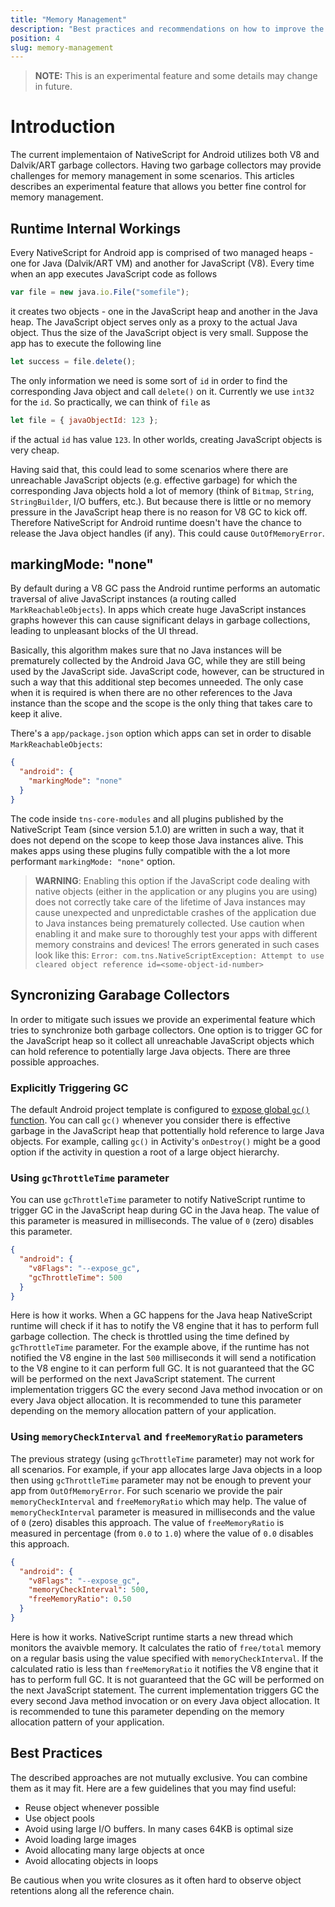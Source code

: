 ```yaml
---
title: "Memory Management"
description: "Best practices and recommendations on how to improve the performance of your NativeScript mobile app by tuning the memory management"
position: 4
slug: memory-management
---
```


> **NOTE:** This is an experimental feature and some details may change in future.

# Introduction

The current implementaion of NativeScript for Android utilizes both V8 and Dalvik/ART garbage collectors. Having two garbage collectors may provide challenges for memory management in some scenarios. This articles describes an experimental feature that allows you better fine control for memory management.

## Runtime Internal Workings

Every NativeScript for Android app is comprised of two managed heaps - one for Java (Dalvik/ART VM) and another for JavaScript (V8). Every time when an app executes JavaScript code as follows

```javascript
var file = new java.io.File("somefile");
```

it creates two objects - one in the JavaScript heap and another in the Java heap. The JavaScript object serves only as a proxy to the actual Java object. Thus the size of the JavaScript object is very small. Suppose the app has to execute the following line

```javascript
let success = file.delete();
```

The only information we need is some sort of `id` in order to find the corresponding Java object and call `delete()` on it. Currently we use `int32` for the `id`. So practically, we can think of `file` as

```JavaScript
let file = { javaObjectId: 123 };
```

if the actual `id` has value `123`. In other worlds, creating JavaScript objects is very cheap.

Having said that, this could lead to some scenarios where there are unreachable JavaScript objects (e.g. effective garbage) for which the corresponding Java objects hold a lot of memory (think of `Bitmap`, `String`, `StringBuilder`, I/O buffers, etc.). But because there is little or no memory pressure in the JavaScript heap there is no reason for V8 GC to kick off. Therefore NativeScript for Android runtime doesn't have the chance to release the Java object handles (if any). This could cause `OutOfMemoryError`.

## markingMode: "none"

By default during a V8 GC pass the Android runtime performs an automatic traversal of alive JavaScript instances (a routing called `MarkReachableObjects`). In apps which create huge JavaScript instances graphs however this can cause significant delays in garbage collections, leading to unpleasant blocks of the UI thread.

Basically, this algorithm makes sure that no Java instances will be prematurely collected by the Android Java GC, while they are still being used by the JavaScript side. JavaScript code, however, can be structured in such a way that this additional step becomes unneeded. The only case when it is required is when there are no other references to the Java instance than the scope and the scope is the only thing that takes care to keep it alive.

There's a `app/package.json` option which apps can set in order to disable `MarkReachableObjects`:
```JSON
{
  "android": {
    "markingMode": "none"
  }
}
```

The code inside `tns-core-modules` and all plugins published by the NativeScript Team (since version 5.1.0) are written in such a way, that it does not depend on the scope to keep those Java instances alive. This makes apps using these plugins fully compatible with the a lot more performant `markingMode: "none"` option.

> **WARNING**: Enabling this option if the JavaScript code dealing with native objects (either in the application or any plugins you are using) does not correctly take care of the lifetime of Java instances may cause unexpected and unpredictable crashes of the application due to Java instances being prematurely collected. Use caution when enabling it and make sure to thoroughly test your apps with different memory constrains and devices! The errors generated in such cases look like this:
`Error: com.tns.NativeScriptException: Attempt to use cleared object reference id=<some-object-id-number>`

## Syncronizing Garabage Collectors

In order to mitigate such issues we provide an experimental feature which tries to synchronize both garbage collectors. One option is to trigger GC for the JavaScript heap so it collect all unreachable JavaScript objects which can hold reference to potentially large Java objects. There are three possible approaches.

### Explicitly Triggering GC

The default Android project template is configured to [expose global `gc()` function](https://github.com/NativeScript/template-hello-world/blob/6d3f04e4577b28bff32dde119d65935f0b8f4ef9/package.json#L26). You can call `gc()` whenever you consider there is effective garbage in the JavaScript heap that pottentially hold reference to large Java objects. For example, calling `gc()` in Activity's `onDestroy()` might be a good option if the activity in question a root of a large object hierarchy.

### Using `gcThrottleTime` parameter

You can use `gcThrottleTime` parameter to notify NativeScript runtime to trigger GC in the JavaScript heap during GC in the Java heap. The value of this parameter is measured in milliseconds. The value of `0` (zero) disables this parameter.

```JSON
{
  "android": {
    "v8Flags": "--expose_gc",
    "gcThrottleTime": 500
  }
}
```

Here is how it works. When a GC happens for the Java heap NativeScript runtime will check if it has to notify the V8 engine that it has to perform full garbage collection. The check is throttled using the time defined by `gcThrottleTime` parameter. For the example above, if the runtime has not notified the V8 engine in the last `500` milliseconds it will send a notification to the V8 engine to it can perform full GC. It is not guaranteed that the GC will be performed on the next JavaScript statement. The current implementation triggers GC the every second Java method invocation or on every Java object allocation. It is recommended to tune this parameter depending on the memory allocation pattern of your application.

### Using `memoryCheckInterval` and `freeMemoryRatio` parameters

The previous strategy (using `gcThrottleTime` parameter) may not work for all scenarios. For example, if your app allocates large Java objects in a loop then using `gcThrottleTime` parameter may not be enough to prevent your app from `OutOfMemoryError`. For such scenario we provide the pair `memoryCheckInterval` and `freeMemoryRatio` which may help.  The value of `memoryCheckInterval` parameter is measured in milliseconds and the value of `0` (zero) disables this approach. The value of `freeMemoryRatio` is measured in percentage (from `0.0` to `1.0`) where the value of `0.0` disables this approach.

```JSON
{
  "android": {
    "v8Flags": "--expose_gc",
    "memoryCheckInterval": 500,
    "freeMemoryRatio": 0.50
  }
}
```

Here is how it works. NativeScript runtime starts a new thread which monitors the avaivble memory. It calculates the ratio of `free/total` memory on a regular basis using the value specified with `memoryCheckInterval`. If the calculated ratio is less than `freeMemoryRatio` it notifies the V8 engine that it has to perform full GC. It is not guaranteed that the GC will be performed on the next JavaScript statement. The current implementation triggers GC the every second Java method invocation or on every Java object allocation. It is recommended to tune this parameter depending on the memory allocation pattern of your application.

## Best Practices

The described approaches are not mutually exclusive. You can combine them as it may fit. Here are a few guidelines that you may find useful:

* Reuse object whenever possible
* Use object pools
* Avoid using large I/O buffers. In many cases 64KB is optimal size
* Avoid loading large images
* Avoid allocating many large objects at once
* Avoid allocating objects in loops

Be cautious when you write closures as it often hard to observe object retentions along all the reference chain.
